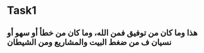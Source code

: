 <h1> Task1 </h1> 
<h2> هذا وما كان من توفيق فمن الله، وما كان من خطأ أو سهو أو نسيان ف من ضغط البيت والمشاريع ومن الشيطان
 </h2>
